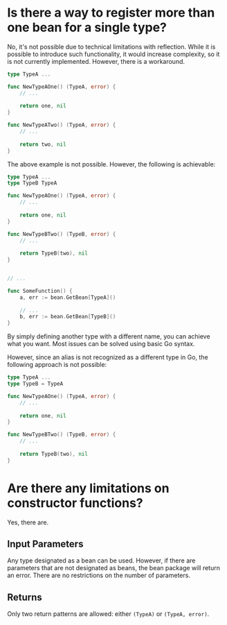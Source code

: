 # Is there a way to register more than one bean for a single type?

No, it's not possible due to technical limitations with reflection. While it is possible to introduce such functionality, it would increase complexity, so it is not currently implemented. However, there is a workaround.

```go
type TypeA ...

func NewTypeAOne() (TypeA, error) {
    // ...
    
    return one, nil
}

func NewTypeATwo() (TypeA, error) {
    // ...
    
    return two, nil
} 
```
The above example is not possible. However, the following is achievable:

```go
type TypeA ...
type TypeB TypeA

func NewTypeAOne() (TypeA, error) {
    // ...
    
    return one, nil
}

func NewTypeBTwo() (TypeB, error) {
    // ...
    
    return TypeB(two), nil
}


// ...

func SomeFunction() {
    a, err := bean.GetBean[TypeA]()
    
    // ...
    b, err := bean.GetBean[TypeB]()
}
```
By simply defining another type with a different name, you can achieve what you want. Most issues can be solved using basic Go syntax.

However, since an alias is not recognized as a different type in Go, the following approach is not possible:
```go
type TypeA ...
type TypeB = TypeA

func NewTypeAOne() (TypeA, error) {
    // ...
    
    return one, nil
}

func NewTypeBTwo() (TypeB, error) {
    // ...
    
    return TypeB(two), nil
}
```

# Are there any limitations on constructor functions?
Yes, there are.

## Input Parameters
Any type designated as a bean can be used. However, if there are parameters that are not designated as beans, the bean package will return an error. There are no restrictions on the number of parameters.

## Returns
Only two return patterns are allowed: either `(TypeA)` or `(TypeA, error)`.